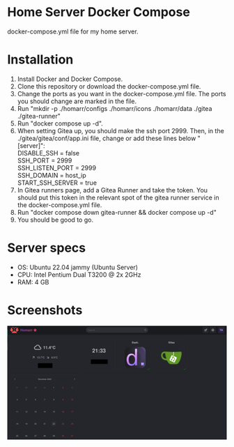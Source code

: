 # Home Server Docker Compose
docker-compose.yml file for my home server.

# Installation
1. Install Docker and Docker Compose. 
2. Clone this repository or download the docker-compose.yml file.
3. Change the ports as you want in the docker-compose.yml file. The ports you should change are marked in the file.
4. Run "mkdir -p ./homarr/configs ./homarr/icons ./homarr/data ./gitea ./gitea-runner"
5. Run "docker compose up -d".
6. When setting Gitea up, you should make the ssh port 2999. Then, in the ./gitea/gitea/conf/app.ini file, change or add these lines below "[server]":  
DISABLE_SSH = false  
SSH_PORT = 2999  
SSH_LISTEN_PORT = 2999  
SSH_DOMAIN = host_ip  
START_SSH_SERVER = true  
7. In Gitea runners page, add a Gitea Runner and take the token. You should put this token in the relevant spot of the gitea runner service in the docker-compose.yml file.
8. Run "docker compose down gitea-runner && docker compose up -d"
9. You should be good to go.

# Server specs
* OS: Ubuntu 22.04 jammy (Ubuntu Server)
* CPU: Intel Pentium Dual T3200 @ 2x 2GHz
* RAM: 4 GB

# Screenshots
![homarr](/screenshots/homarr.png)
